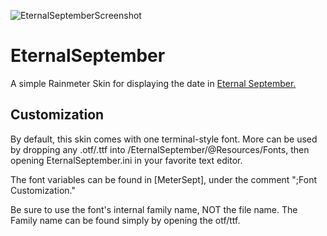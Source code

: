 ![EternalSeptemberScreenshot](https://i.imgur.com/oyO0vgm.png)
# EternalSeptember

A simple Rainmeter Skin for displaying the date in [Eternal September.](https://en.wikipedia.org/wiki/Eternal_September)

## Customization

By default, this skin comes with one terminal-style font. More can be used by dropping any .otf/.ttf into /EternalSeptember/@Resources/Fonts, then opening EternalSeptember.ini in your favorite text editor.

The font variables can be found in [MeterSept], under the comment ";Font Customization."

Be sure to use the font's internal family name, NOT the file name. The Family name can be found simply by opening the otf/ttf.
